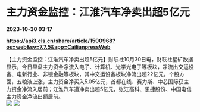 # 主力资金监控：江淮汽车净卖出超5亿元

**2023-10-30 03:17**

**https://api3.cls.cn/share/article/1500968?os=web&sv=7.7.5&app=CailianpressWeb**

【主力资金监控：江淮汽车净卖出超5亿元】财联社10月30日电，财联社星矿数据显示，今日早盘主力资金净流入电子、计算机、光学光电子等板块，净流出交运设备、电新行业、非银金融等板块，其中交运设备板块净流出超22亿元。个股方面，五粮液上涨，主力资金净买入5.05亿元，首都在线、赛力斯、中芯国际获主力资金净流入居前；江淮汽车遭净卖出超5亿元，张江高科、恩捷股份、中国电信主力资金净流出额居前。  
![](https://img.cls.cn/images/20231030/233svTL87n.png) ![](https://img.cls.cn/images/20231030/LIU9o0eGbr.png)